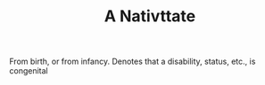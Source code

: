 ---
title: A Nativttate
letter: A
permalink: "/definitions/a-nativttate.html"
body: From birth, or from infancy. Denotes that a disability, status, etc., is congenital
published_at: '2018-07-07'
source: Black's Law Dictionary
layout: post
---